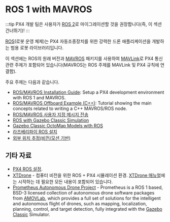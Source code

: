 # ROS 1 with MAVROS

:::tip PX4 개발 팀은 사용자가 [ROS 2](../ros/ros2.md)로 마이그레이션할 것을 권장합니다(즉, 이 섹션 건너뛰기)!
:::

[ROS](../ros/README.md)(로봇 운영 체제)는 PX4 자동조종장치를 위한 강력한 드론 애플리케이션을 개발하는 범용 로봇 라이브러리입니다.

이 섹션에는 ROS의 원래 버전과 [MAVROS](../ros/mavros_installation.md) 패키지를 사용하여 [MAVLink](../middleware/mavlink.md)로 PX4 통신 관련 주제가 포함되어 있습니다(MAVROS는 ROS 주제를 MAVLink 및 PX4 규칙에 연결함).

주요 주제는 다음과 같습니다.
- [ROS/MAVROS Installation Guide](../ros/mavros_installation.md): Setup a PX4 development environment with ROS 1 and MAVROS.
- [ROS/MAVROS Offboard Example (C++)](../ros/mavros_offboard_cpp.md): Tutorial showing the main concepts related to writing a C++ MAVROS/ROS node.
- [ROS/MAVROS 사용자 지정 메시지 전송](../ros/mavros_custom_messages.md)
- [ROS with Gazebo Classic Simulation](../simulation/ros_interface.md)
- [Gazebo Classic OctoMap Models with ROS](../sim_gazebo_classic/octomap.md)
- [라즈베리파이 ROS 설치](../ros/raspberrypi_installation.md)
- [외부 위치 추정(비전/모션 기반)](../ros/external_position_estimation.md)


## 기타 자료

- [PX4 ROS 설정](../ros/README.md#ros-setups).
- [XTDrone](https://github.com/robin-shaun/XTDrone/blob/master/README.en.md) - 컴퓨터 비전을 위한 ROS + PX4 시뮬레이션 환경. [XTDrone 매뉴얼](https://www.yuque.com/xtdrone/manual_en)에는 시작하는 데 필요한 모든 내용이 포함되어 있습니다.
- [Prometheus Autonomous Drone Project](https://github.com/amov-lab/Prometheus/blob/master/README_EN.md) - Prometheus is a ROS 1 based, BSD-3 licensed collection of autonomous drone software packages from [AMOVLab](https://github.com/amov-lab), which provides a full set of solutions for the intelligent and autonomous flight of drones, such as mapping, localization, planning, control, and target detection, fully integrated with the [Gazebo Classic](../sim_gazebo_classic/README.md) Simulator.
